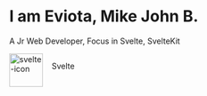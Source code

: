 <h1>I am Eviota, Mike John B.</h1>
<p>A Jr Web Developer, Focus in Svelte, SvelteKit</p>


<div
    style="display: flex; gap: 1rem;"
    >
    <img 
        src="https://www.svgrepo.com/show/354416/svelte-icon.svg" 
        alt="svelte-icon" 
        class="" 
        style="width: 60px; height: 60px;"
    />
    <p>Svelte</p>
</div>



